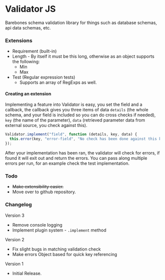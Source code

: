 # Validator JS

Barebones schema validation library for things such as database schemas, api data schemas, etc.

### Extensions

- Requirement (built-in)
- Length - By itself it must be this long, otherwise as an object supports the following:
  - Min
  - Max
- Test (Regular expression tests)
  - Supports an array of RegExps as well.

#### Creating an extension

Implementing a feature into Validator is easy, you set the field and a callback, the callback gives you three items of data `details` (the whole schema, and your field is included so you can do cross checks if needed), `key` (the name of the parameter), `data` (retrieved parameter data from external source, you check against this).

```javascript
Validator.implement("field", function (details, key, data) {
  this.error(key, "error-field", "No check has been done against this key!");
});
```

After your implementation has been ran, the validator will check for errors, if found it will exit out and return the errors. You can pass along multiple errors per run, for an example check the test implementation.

### Todo

- <s>Make extensibility easier.</s>
- Move over to github repository.

### Changelog

Version 3
  - Remove console logging
  - Implement plugin system - `.implement` method

Version 2
 - Fix slight bugs in matching validation check
 - Make errors Object based for quick key referencing

Version 1
 - Initial Release.